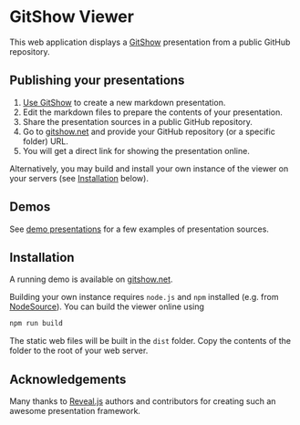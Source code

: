 # GitShow Viewer

This web application displays a [GitShow](https://github.com/gitshow-js/gitshow/) presentation from a public GitHub repository.

## Publishing your presentations

1. [Use GitShow](https://github.com/gitshow-js/gitshow#readme) to create a new markdown presentation.
2. Edit the markdown files to prepare the contents of your presentation.
3. Share the presentation sources in a public GitHub repository.
4. Go to [gitshow.net](https://gitshow.net/) and provide your GitHub repository (or a specific folder) URL.
5. You will get a direct link for showing the presentation online.

Alternatively, you may build and install your own instance of the viewer on your servers (see [Installation](https://github.com/gitshow-js/gitshow#readme) below).

## Demos

See [demo presentations](https://github.com/gitshow-js/demos) for a few examples of presentation sources.

## Installation

A running demo is available on [gitshow.net](https://gitshow.net/).

Building your own instance requires `node.js` and `npm` installed (e.g. from [NodeSource](https://github.com/nodesource/distributions)). You can build the viewer online using

```bash
npm run build
```

The static web files will be built in the `dist` folder. Copy the contents of the folder to the root of your web server.

## Acknowledgements

Many thanks to [Reveal.js](https://revealjs.com/) authors and contributors for creating such an awesome presentation framework.
